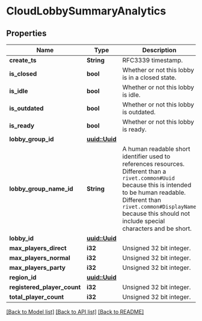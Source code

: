 # CloudLobbySummaryAnalytics

## Properties

Name | Type | Description | Notes
------------ | ------------- | ------------- | -------------
**create_ts** | **String** | RFC3339 timestamp. | 
**is_closed** | **bool** | Whether or not this lobby is in a closed state. | 
**is_idle** | **bool** | Whether or not this lobby is idle. | 
**is_outdated** | **bool** | Whether or not this lobby is outdated. | 
**is_ready** | **bool** | Whether or not this lobby is ready. | 
**lobby_group_id** | [**uuid::Uuid**](uuid::Uuid.md) |  | 
**lobby_group_name_id** | **String** | A human readable short identifier used to references resources. Different than a `rivet.common#Uuid` because this is intended to be human readable. Different than `rivet.common#DisplayName` because this should not include special characters and be short. | 
**lobby_id** | [**uuid::Uuid**](uuid::Uuid.md) |  | 
**max_players_direct** | **i32** | Unsigned 32 bit integer. | 
**max_players_normal** | **i32** | Unsigned 32 bit integer. | 
**max_players_party** | **i32** | Unsigned 32 bit integer. | 
**region_id** | [**uuid::Uuid**](uuid::Uuid.md) |  | 
**registered_player_count** | **i32** | Unsigned 32 bit integer. | 
**total_player_count** | **i32** | Unsigned 32 bit integer. | 

[[Back to Model list]](../README.md#documentation-for-models) [[Back to API list]](../README.md#documentation-for-api-endpoints) [[Back to README]](../README.md)


